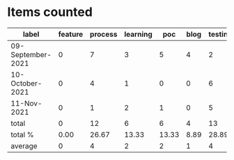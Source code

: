 # Items counted
label | feature | process | learning | poc | blog | testing | devops
---|---|---|---|---|---|---|---
09-September-2021 | 0 | 7 | 3 | 5 | 4 | 2 | 1
10-October-2021 | 0 | 4 | 1 | 0 | 0 | 6 | 3
11-Nov-2021 | 0 | 1 | 2 | 1 | 0 | 5 | 0
total | 0 | 12 | 6 | 6 | 4 | 13 | 4
total % | 0.00 | 26.67 | 13.33 | 13.33 | 8.89 | 28.89 | 8.89
average | 0 | 4 | 2 | 2 | 1 | 4 | 1
